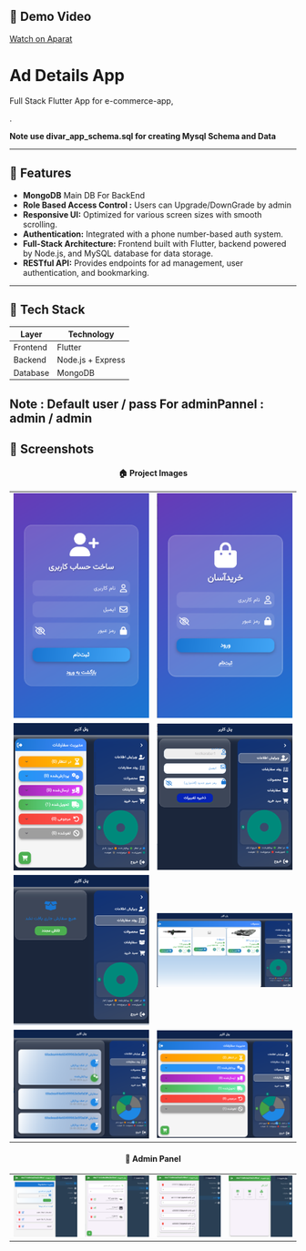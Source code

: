 ## 🎥 Demo Video

[Watch on Aparat](https://aparat.com/v/cmo7ua8)



# Ad Details App

Full Stack Flutter App for e-commerce-app, 

.

**Note use divar_app_schema.sql for  creating Mysql Schema and Data**

---

## 🚀 Features

- **MongoDB** Main DB For BackEnd
- **Role Based Access Control :** Users can Upgrade/DownGrade by admin
- **Responsive UI:** Optimized for various screen sizes with smooth scrolling.
- **Authentication:** Integrated with a phone number-based auth system.
- **Full-Stack Architecture:** Frontend built with Flutter, backend powered by Node.js, and MySQL database for data storage.
- **RESTful API:** Provides endpoints for ad management, user authentication, and bookmarking.

---

## 🧰 Tech Stack

| Layer    | Technology           |
| -------- | -------------------- |
| Frontend | Flutter              |
| Backend  | Node.js + Express    |
| Database | MongoDB                |



Note : Default user / pass For adminPannel : admin / admin
---

## 📸 Screenshots

<div align="center">
  <h4>🏠 Project Images</h4>

  <table>
    <tr>
      <td><img src="project_images/screen1.png" alt="Home Screen" width="300"/></td>
      <td><img src="project_images/screen2.png" alt="Ad Details" width="300"/></td>
    </tr>
    <tr>
      <td><img src="project_images/screen3.png" alt="Bookmarks" width="300"/></td>
       <td><img src="project_images/screen4.png" alt="Bookmarks" width="300"/></td>
    </tr>
    <tr>
      <td><img src="project_images/screen5.png" alt="Bookmarks" width="300"/></td>
       <td><img src="project_images/screen6.png" alt="Bookmarks" width="300"/></td>
    </tr>
    <tr>
      <td><img src="project_images/screen11.png" alt="Bookmarks" width="300"/></td>
      <td><img src="project_images/screen12.png" alt="Bookmarks" width="300"/></td>
    </tr>
  </table>

  <h4>💎 Admin Panel</h4>

  <table>
    <tr>
      <td><img src="project_images/screen7.png" alt="Admin Panel 1" width="300"/></td>
      <td><img src="project_images/screen8.png" alt="Admin Panel 2" width="300"/></td>
      <td><img src="project_images/screen9.png" alt="Admin Panel 3" width="300"/></td>
      <td><img src="project_images/screen10.png" alt="Admin Panel 3" width="300"/></td>
    </tr>
  </table>
</div>
